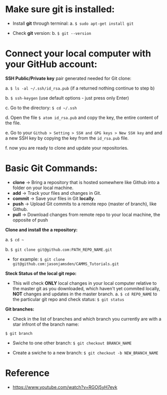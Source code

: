 # Make sure git is installed:

- Install **git** through terminal:
a. `$ sudo apt-get install git`

- Check **git** version:
b. `$ git --version`
      
# Connect your local computer with your GitHub account:

**SSH Public/Private key** pair generated needed for Git clone:

a. `$ ls -al ~/.ssh/id_rsa.pub`
        (if a returned nothing continue to step b)

b. `$ ssh-keygen` (use default options - just press only Enter)


c. Go to the directory: `$ cd ~/.ssh`
    

d. Open the file `$ atom id_rsa.pub` and copy the key, the entire content of the file.
    

e. Go to your `Github > Setting > SSH and GPG keys > New SSH key` and and a new SSH key by copying the key from the `id_rsa.pub` file.  

f. now you are ready to clone and update your repositories. 

# Basic Git Commands:

- **clone** -> Bring a repository that is hosted somewhere like Github into a folder on your local machine.
- **add** -> Track your files and changes in Git.
- **commit** -> Save your files in Git **locally**.
- **push** -> Upload Git commits to a remote repo (master of branch), like Github.
- **pull** -> Download changes from remote repo to your local machine, the opposite of push

**Clone and install the a repository:**

a. `$ cd ~`

b. `$ git clone git@github.com:PATH_REPO_NAME.git`
      
   - for example: `$ git clone git@github.com:jasonjamsden/CAMMS_Tutorials.git`
   
**Steck Status of the local git repo:**

- This will check **ONLY** local changes in your local computer relative to the master git as you downloaded, which haven't yet commited locally, **NOT** changes and updates in the master branch.
a. `$ cd REPO_NAME` to the particular git repo and check status: `$ git status`

**Git branches:**

- Check in the list of branches and which branch you currently are with a star infront of the branch name:

`$ git branch`

- Swiche to one other branch:
`$ git checkout BRANCH_NAME`

- Create a swiche to a new branch:
`$ git checkout -b NEW_BRANCH_NAME`



# Reference
- https://www.youtube.com/watch?v=RGOj5yH7evk
